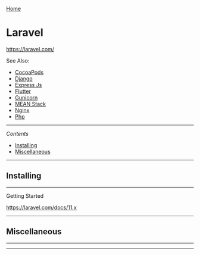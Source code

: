 [Home](Readme.md)
# Laravel

https://laravel.com/

See Also:

- [CocoaPods](CocoaPods.md)
- [Django](Django.md)
- [Express Js](ExpressJs.md)
- [Flutter](Flutter.md)
- [Gunicorn](Gunicorn.md)
- [MEAN Stack](MEANStack.md)
- [Nginx](Nginx.md)
- [Php](Php.md)

---

*Contents*

- [Installing](Laravel.md#installing)
- [Miscellaneous](Laravel.md#miscellaneous)

---

## Installing

---

Getting Started

https://laravel.com/docs/11.x

---

## Miscellaneous

---

---
